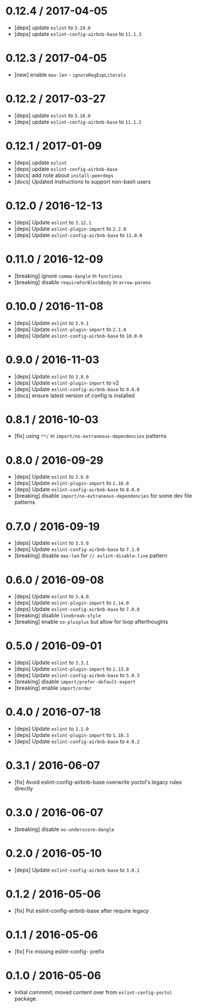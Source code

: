 0.12.4 / 2017-04-05
==================
- [deps] update `eslint` to `3.19.0`
- [deps] update `eslint-config-airbnb-base` to `11.1.3`

0.12.3 / 2017-04-05
==================
- [new] enable `max-len` - `ignoreRegExpLiterals`

0.12.2 / 2017-03-27
==================
- [deps] update `eslint` to `3.18.0`
- [deps] update `eslint-config-airbnb-base` to `11.1.2`

0.12.1 / 2017-01-09
==================
- [deps] update `eslint`
- [deps] update `eslint-config-airbnb-base`
- [docs] add note about `install-peerdeps`
- [docs] Updated instructions to support non-bash users

0.12.0 / 2016-12-13
==================
- [deps] Update `eslint` to `3.12.1`
- [deps] Update `eslint-plugin-import` to `2.2.0`
- [deps] Update `eslint-config-airbnb-base` to `11.0.0`

0.11.0 / 2016-12-09
==================
- [breaking] ignore `comma-dangle` in `functions`
- [breaking] disable `requireForBlockBody` in `arrow-parens`

0.10.0 / 2016-11-08
==================
- [deps] Update `eslint` to `3.9.1`
- [deps] Update `eslint-plugin-import` to `2.1.0`
- [deps] Update `eslint-config-airbnb-base` to `10.0.0`

0.9.0 / 2016-11-03
==================
- [deps] Update `eslint` to `3.8.0`
- [deps] Update `eslint-plugin-import` to v2
- [deps] Update `eslint-config-airbnb-base` to `9.0.0`
- [docs] ensure latest version of config is installed

0.8.1 / 2016-10-03
==================
- [fix] using `**/` in `import/no-extraneous-dependencies` patterns

0.8.0 / 2016-09-29
==================
- [deps] Update `eslint` to `3.6.0`
- [deps] Update `eslint-plugin-import` to `1.16.0`
- [deps] Update `eslint-config-airbnb-base` to `8.0.0`
- [breaking] disable `import/no-extraneous-dependencies` for some dev file patterns

0.7.0 / 2016-09-19
==================
- [deps] Update `eslint` to `3.5.0`
- [deps] Update `eslint-config-airbnb-base` to `7.1.0`
- [breaking] disable `max-len` for ` // eslint-disable-line ` pattern

0.6.0 / 2016-09-08
==================
- [deps] Update `eslint` to `3.4.0`
- [deps] Update `eslint-plugin-import` to `1.14.0`
- [deps] Update `eslint-config-airbnb-base` to `7.0.0`
- [breaking] disable `linebreak-style`
- [breaking] enable `no-plusplus` but allow for loop afterthoughts

0.5.0 / 2016-09-01
==================
- [deps] Update `eslint` to `3.3.1`
- [deps] Update `eslint-plugin-import` to `1.13.0`
- [deps] Update `eslint-config-airbnb-base` to `5.0.3`
- [breaking] disable `import/prefer-default-export`
- [breaking] enable `import/order`

0.4.0 / 2016-07-18
==================
- [deps] Update `eslint` to `3.1.0`
- [deps] Update `eslint-plugin-import` to `1.10.3`
- [deps] Update `eslint-config-airbnb-base` to `4.0.2`

0.3.1 / 2016-06-07
==================
- [fix] Avoid eslint-config-airbnb-base overwrite yoctol's legacy rules directly

0.3.0 / 2016-06-07
==================
- [breaking] disable `no-underscore-dangle`

0.2.0 / 2016-05-10
==================
- [deps] Update `eslint-config-airbnb-base` to `3.0.1`

0.1.2 / 2016-05-06
==================
- [fix] Put eslint-config-airbnb-base after require legacy

0.1.1 / 2016-05-06
==================
- [fix] Fix missing eslint-config- prefix

0.1.0 / 2016-05-06
==================
- Initial commmit; moved content over from `eslint-config-yoctol` package.
